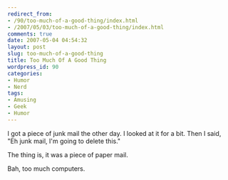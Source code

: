 ```yaml
---
redirect_from:
- /90/too-much-of-a-good-thing/index.html
- /2007/05/03/too-much-of-a-good-thing/index.html
comments: true
date: 2007-05-04 04:54:32
layout: post
slug: too-much-of-a-good-thing
title: Too Much Of A Good Thing
wordpress_id: 90
categories:
- Humor
- Nerd
tags:
- Amusing
- Geek
- Humor
---
```


I got a piece of junk mail the other day.  I looked at it for a bit.  Then I said, "Eh junk mail, I'm going to delete this."  

The thing is, it was a piece of paper mail.  

Bah, too much computers.
